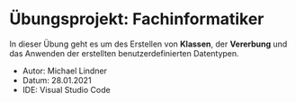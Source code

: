 # Übungsprojekt: Fachinformatiker 

In dieser Übung geht es um des Erstellen von **Klassen**, der **Vererbung** und das Anwenden der erstellten benutzerdefinierten Datentypen.

* Autor: Michael Lindner
* Datum: 28.01.2021
* IDE: Visual Studio Code